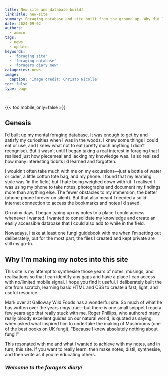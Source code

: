 ```yaml
---
title: New site and database build!
linkTitle: new-site
summary: Foraging database and site built from the ground up. Why did I set out on this project.
date: 2024-09-02
authors:
  - admin
tags:
  - news
  - updates
keywords:
  - 'foraging site'
  - 'foraging database'
  - 'foragers diary new'
catagories: news
image:
  caption: 'Image credit: Christo Nicolle'
toc: false
type: page

---
```


{{< toc mobile_only=false >}}

## Genesis

I’d built up my mental foraging database. It was enough to get by and satisfy my curiosities when I was in the woods. I knew some things I could eat or use, and I knew what not to eat (pretty much anything I didn’t recognise). But it wasn’t until I began taking a real interest in foraging that I realised just how piecemeal and lacking my knowledge was. I also realised how many interesting tidbits I’d learned and forgotten.

I wouldn’t often take much with me on my excursions—just a bottle of water or cider, a little cotton tote bag, and my phone. I found that my learning style was ‘in the field’, but I hate being weighed down with kit. I realised I was using my phone to take notes, photographs and document my findings more than anything else. The fewer obstacles to my immersion, the better (phone phone forever on silent). But that also meant I needed a solid internet connection to access the bookmarks and notes I’d saved.

On rainy days, I began typing up my notes to a place I could access whenever I wanted. I wanted to consolidate my knowledge and create an easily accessible database that I could also add to while in the field.

Nowadays, I take at least one fungi guidebook with me when I’m setting out deliberately, but for the most part, the files I created and kept private are still my go-to.

## Why I'm making my notes into this site

This site is my attempt to synthesise those years of notes, musings, and realisations so that I can identify any gaps and have a place I can access with no/limited mobile signal. I hope you find it useful. I deliberately built the site from scratch, learning basic HTML and CSS to create a fast, light, and useful resource.

Mark over at Galloway Wild Foods has a wonderful site. So much of what he has written over the years rings true—but there is one small snippet I read a few years ago that really stuck with me. Roger Phillips, who authored many really bloody excellent guides on our natural world, is quoted as saying, when asked what inspired him to undertake the making of Mushrooms (one of the best books on UK fungi), "Because I knew absolutely nothing about fungi!"

This resonated with me and what I wanted to achieve with my notes, and in turn, this site. If you want to really learn, then make notes, distil, synthesise, and then write as if you’re educating others.

### *Welcome to the foragers diary!*